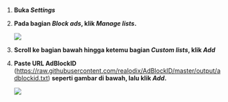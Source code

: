  1. **Buka *Settings***
 2. **Pada bagian *Block ads*, klik *Manage lists*.**

    ![](https://i.imgur.com/Q7Dl8TC.jpg)

 3. **Scroll ke bagian bawah hingga ketemu bagian *Custom lists*, klik *Add***
 4. **Paste URL AdBlockID** (https://raw.githubusercontent.com/realodix/AdBlockID/master/output/adblockid.txt) **seperti gambar di bawah, lalu klik *Add*.** 

    ![](https://i.imgur.com/UiHPZdW.jpg)
